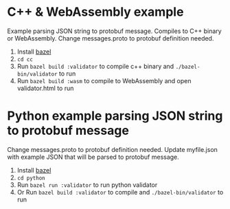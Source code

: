 # C++ & WebAssembly example

Example parsing JSON string to protobuf message.
Compiles to C++ binary or WebAssembly. Change messages.proto to protobuf definition needed.

1. Install [bazel](https://bazel.build/install)
3. ``cd cc``
4. Run ``bazel build :validator`` to compile c++ binary and ``./bazel-bin/validator`` to run
5. Run ``bazel build :wasm`` to compile to WebAssembly and open validator.html to run

# Python example parsing JSON string to protobuf message

Change messages.proto to protobuf definition needed. Update myfile.json with example JSON that will be parsed to
protobuf message.

1. Install [bazel](https://bazel.build/install)
2. ``cd python``
3. Run ``bazel run :validator`` to run python validator
4. Or Run ``bazel build :validator`` to compile and ``./bazel-bin/validator`` to run